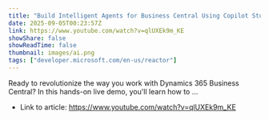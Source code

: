 ```yaml
---
title: "Build Intelligent Agents for Business Central Using Copilot Studio – Live Demo!"
date: 2025-09-05T00:23:57Z
link: https://www.youtube.com/watch?v=qlUXEk9m_KE
showShare: false
showReadTime: false
thumbnail: images/ai.png
tags: ["developer.microsoft.com/en-us/reactor"]
---
```

Ready to revolutionize the way you work with Dynamics 365 Business Central? In this hands-on live demo, you'll learn how to ...

- Link to article: https://www.youtube.com/watch?v=qlUXEk9m_KE